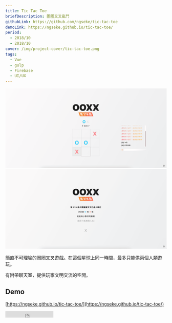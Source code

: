 ```yaml
---
title: Tic Tac Toe
briefDescription: 圈圈叉叉亂鬥
githubLink: https://github.com/ngseke/tic-tac-toe
demoLink: https://ngseke.github.io/tic-tac-toe/
period:
  - 2018/10
  - 2018/10
cover: /img/project-cover/tic-tac-toe.png
tags:
  - Vue
  - gulp
  - Firebase
  - UI/UX
---
```



![](../../assets/img/project/tic-tac-toe/1.png)
![](../../assets/img/project/tic-tac-toe/2.png)

簡直不可理喻的圈圈叉叉遊戲。在這個星球上同一時間，最多只能供兩個人類遊玩。

有附帶聊天室，提供玩家文明交流的空間。


## Demo

[https://ngseke.github.io/tic-tac-toe/](https://ngseke.github.io/tic-tac-toe/)

<iframe src="https://ghbtns.com/github-btn.html?user=ngseke&repo=tic-tac-toe&type=star&count=false" frameborder="0" scrolling="0" width="150" height="20"></iframe>
